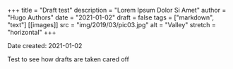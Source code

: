 +++
title = "Draft test"
description = "Lorem Ipsum Dolor Si Amet"
author = "Hugo Authors"
date = "2021-01-02"
draft = false
tags = ["markdown", "text"]
[[images]]
  src = "img/2019/03/pic03.jpg"
  alt = "Valley"
  stretch = "horizontal"
+++

Date created: 2021-01-02

Test to see how drafts are taken cared off
